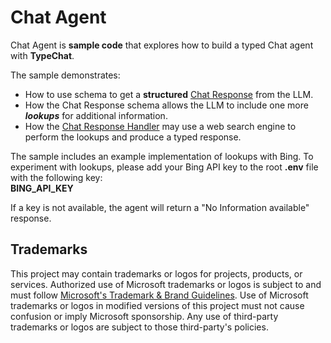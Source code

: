 # Chat Agent

Chat Agent is **sample code** that explores how to build a typed Chat agent with **TypeChat**.

The sample demonstrates:

- How to use schema to get a **structured** [Chat Response](./src/chatResponseActionSchema.ts) from the LLM.
- How the Chat Response schema allows the LLM to include one more **_lookups_** for additional information.
- How the [Chat Response Handler](./src/chatResponseHandler.ts) may use a web search engine to perform the lookups and produce a typed response.

The sample includes an example implementation of lookups with Bing. To experiment with lookups, please add your Bing API key to the root **.env** file with the following key:  
**BING_API_KEY**

If a key is not available, the agent will return a "No Information available" response.

## Trademarks

This project may contain trademarks or logos for projects, products, or services. Authorized use of Microsoft
trademarks or logos is subject to and must follow
[Microsoft's Trademark & Brand Guidelines](https://www.microsoft.com/en-us/legal/intellectualproperty/trademarks/usage/general).
Use of Microsoft trademarks or logos in modified versions of this project must not cause confusion or imply Microsoft sponsorship.
Any use of third-party trademarks or logos are subject to those third-party's policies.
